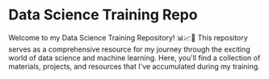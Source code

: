 # Data Science Training Repo
Welcome to my Data Science Training Repository! 📊📈🧠  This repository serves as a comprehensive resource for my journey through the exciting world of data science and machine learning. Here, you'll find a collection of materials, projects, and resources that I've accumulated during my training.
